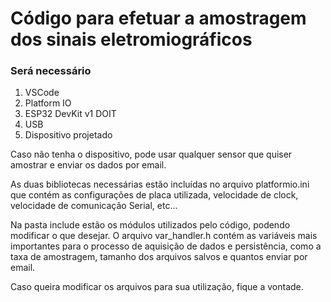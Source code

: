 # Código para efetuar a amostragem dos sinais eletromiográficos 

### Será necessário
1. VSCode 
1. Platform IO
1. ESP32 DevKit v1 DOIT 
1. USB 
1. Dispositivo projetado

Caso não tenha o dispositivo, pode usar qualquer sensor que quiser amostrar e enviar os dados por email.

As duas bibliotecas necessárias estão incluídas no arquivo platformio.ini que contém as configurações de
    placa utilizada, velocidade de clock, velocidade de comunicação Serial, etc...

Na pasta include estão os módulos utilizados pelo código, podendo modificar o que desejar.
O arquivo var_handler.h contém as variáveis mais importantes para o processo de aquisição de dados
e persistência, como a taxa de amostragem, tamanho dos arquivos salvos e quantos enviar por email.

Caso queira modificar os arquivos para sua utilização, fique a vontade.